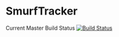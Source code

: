 # SmurfTracker
Current Master Build Status
[![Build Status](https://travis-ci.org/havemeyerd/SmurfTracker.svg?branch=master)](https://travis-ci.org/havemeyerd/SmurfTracker)
